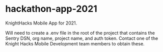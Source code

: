 # hackathon-app-2021

KnightHacks Mobile App for 2021.

Will need to create a .env file in the root of the project that contains the Sentry DSN, org name, project name, and auth token.
Contact one of the Knight Hacks Mobile Development team members to obtain these.
